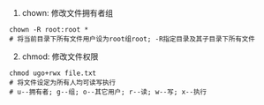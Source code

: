 1. chown: 修改文件拥有者组

```linux
chown -R root:root *
# 将当前目录下所有文件用户设为root组root; -R指定目录及其子目录下所有文件
```

2. chmod: 修改文件权限

```linux
chmod ugo+rwx file.txt
# 将文件设定为所有人均可读写执行
# u--拥有者; g--组; o--其它用户; r--读; w--写; x--执行
```

   

   
